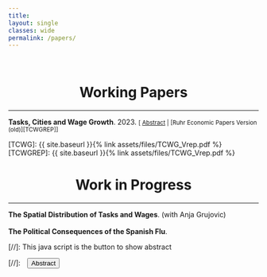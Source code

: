 ```yaml
---
title: 
layout: single
classes: wide
permalink: /papers/
---
```

<br/> 

<!-- Google Tag Manager (noscript) -->
<noscript><iframe src="https://www.googletagmanager.com/ns.html?id=GTM-PNS829G"
height="0" width="0" style="display:none;visibility:hidden"></iframe></noscript>
<!-- End Google Tag Manager (noscript) -->

# <center> Working Papers </center>
- - -

**Tasks, Cities and Wage Growth**. 2023.
<small>[ <a href="#/" onclick="visib('design-based')">Abstract</a> | [Ruhr Economic Papers Version (old)][TCWGREP]] </small>

<div id="design-based" style="display: none; text-align: justify; line-height: 1.2" ><small>
Wage growth is stronger in larger cities, but this relationship holds exclusively for non-manual workers.  Using rich German administrative data, I study the heterogeneity in the pecuniary value of big city experience, a measure of dynamic agglomeration economies, and its consequences for the city-size wage gap. After 15 years of work experience in Munich the cumulative earnings premium relative to median-sized cities is 15% for workers in the most manual occupations, 25% for workers in the least manual occupations and 30\% for workers in the most analytical occupations. This cumulative wage premium is 3 to 5 times the static city-size wage gap.
</small><br><br/></div>

[TCWG]: {{ site.baseurl }}{% link assets/files/TCWG_Vrep.pdf %}
[TCWGREP]: {{ site.baseurl }}{% link assets/files/TCWG_Vrep.pdf %}

# <center> Work in Progress </center>
- - -
**The Spatial Distribution of Tasks and Wages**. (with Anja Grujovic)<br><br/>
**The Political Consequences of the Spanish Flu**.

[//]: This java script is the button to show abstract
<script>
 function visib(id) {
  var x = document.getElementById(id);
  if (x.style.display === "block") {
    x.style.display = "none";
  } else {
    x.style.display = "block";
  }
}
</script>

[//]:&emsp;<button onclick="visib('polariz')" class="btn btn--inverse btn--small">Abstract</button>
